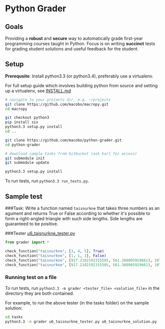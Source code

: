 Python Grader
=============

## Goals

Providing a **robust** and **secure** way to automatically grade first-year 
programming courses taught in Python.
Focus is on writing **succinct** tests for grading student solutions and useful feedback for the student. 

## Setup

**Prerequsite**: Install python3.3 (or python3.4), preferably use a virtualenv.

For full setup guide which involves building python from source and setting up a virtualenv, 
see [INSTALL.md](INSTALL.md)

```bash
# navigate to your projects dir, e.g. ~/projects
git clone https://github.com/macobo/macropy.git
cd macropy

git checkout python3
pip install six
python3.3 setup.py install
cd ..

git clone https://github.com/macobo/python-grader.git
cd python-grader

# download sample tasks from bitbucket (ask karl for access)
git submodule init
git submodule update

python3.3 setup.py install
```

To run tests, run `python3.3 run_tests.py`.



## Sample test

###Task:
Write a function named `taisnurkne` that takes three numbers as an agument and returns True or False 
according to whether it's possible to form a right-angled triangle with such side lengths. 
Side lengths are guaranteed to be positive.

###Tester [u6_taisnurkne_tester.py](tasks/u6_taisnurkne_tester.py)
```python
from grader import *

check_function("taisnurkne", [3, 4, 5], True)
check_function("taisnurkne", [1, 1, 1], False)
check_function("taisnurkne", [917.2102192315585, 561.3888059296613, 1075.3752729563455], True)
check_function("taisnurkne", [917.2102192315585, 561.3888059296613, 1075.2752729563455], False)
```

### Running test on a file
To run tests, run `python3.3 -m grader <tester_file> <solution_file>` in the directory they are both contained.

For example, to run the above tester (in the tasks folder) on the sample solution:
```bash
cd tasks
python3.3 -m grader u6_taisnurkne_tester.py u6_taisnurkne_solution.py
```

